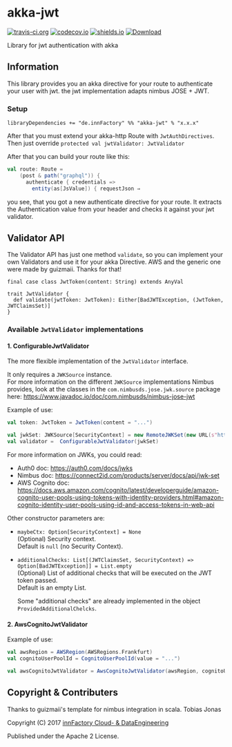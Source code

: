# akka-jwt
[![travis-ci.org](https://travis-ci.org/innFactory/akka-jwt.svg?branch=master)](https://travis-ci.org/innFactory/akka-jwt)
[![codecov.io](https://img.shields.io/codecov/c/github/innFactory/akka-jwt/master.svg?style=flat)](https://codecov.io/github/innFactory/akka-jwt)
[![shields.io](http://img.shields.io/badge/license-Apache2-blue.svg)](http://www.apache.org/licenses/LICENSE-2.0.txt)
[ ![Download](https://api.bintray.com/packages/innfactory/akka-jwt/akka-jwt/images/download.svg) ](https://bintray.com/innfactory/akka-jwt/akka-jwt/_latestVersion)

Library for jwt authentication with akka


## Information
This library provides you an akka directive for your route to authenticate your user with jwt. the jwt implementation adapts nimbus JOSE + JWT.

### Setup
`libraryDependencies += "de.innFactory" %% "akka-jwt" % "x.x.x"`

After that you must extend your akka-http Route with ```JwtAuthDirectives```. Then just override ```protected val jwtValidator: JwtValidator```

After that you can build your route like this: 

```scala
val route: Route =
    (post & path("graphql")) {
      authenticate { credentials =>
        entity(as[JsValue]) { requestJson ⇒
```

you see, that you got a new authenticate directive for your route. It extracts the Authentication value from your header and checks it against your jwt validator.

## Validator API

The Validator API has just one method ```validate```, so you can implement your own Validators and use it for your akka Directive. AWS and the generic one were made by guizmaii. Thanks for that!

```
final case class JwtToken(content: String) extends AnyVal

trait JwtValidator {
  def validate(jwtToken: JwtToken): Either[BadJWTException, (JwtToken, JWTClaimsSet)]
}
```

### Available `JwtValidator` implementations

#### 1. ConfigurableJwtValidator

The more flexible implementation of the `JwtValidator` interface.

It only requires a `JWKSource` instance.    
For more information on the different `JWKSource` implementations Nimbus provides, look at the classes in the `com.nimbusds.jose.jwk.source` package here: https://www.javadoc.io/doc/com.nimbusds/nimbus-jose-jwt

Example of use:
```scala
val token: JwtToken = JwtToken(content = "...")

val jwkSet: JWKSource[SecurityContext] = new RemoteJWKSet(new URL(s"https://your.jwks.prodvider.example.com/.well-known/jwks.json"))
val validator =  ConfigurableJwtValidator(jwkSet)
```

For more information on JWKs, you could read:   
  - Auth0 doc: https://auth0.com/docs/jwks    
  - Nimbus doc: https://connect2id.com/products/server/docs/api/jwk-set       
  - AWS Cognito doc: https://docs.aws.amazon.com/cognito/latest/developerguide/amazon-cognito-user-pools-using-tokens-with-identity-providers.html#amazon-cognito-identity-user-pools-using-id-and-access-tokens-in-web-api

Other constructor parameters are:

  - `maybeCtx: Option[SecurityContext] = None`   
    (Optional) Security context.    
    Default is `null` (no Security Context).
    
  - `additionalChecks: List[(JWTClaimsSet, SecurityContext) => Option[BadJWTException]] = List.empty`   
    (Optional) List of additional checks that will be executed on the JWT token passed.    
    Default is an empty List.
    
    Some "additional checks" are already implemented in the object `ProvidedAdditionalChelcks`.

#### 2. AwsCognitoJwtValidator

Example of use:
```scala
val awsRegion = AWSRegion(AWSRegions.Frankfurt)
val cognitoUserPoolId = CognitoUserPoolId(value = "...")

val awsCognitoJwtValidator = AwsCognitoJwtValidator(awsRegion, cognitoUserPoolId)
```


## Copyright & Contributers
Thanks to guizmaii's template for nimbus integration in scala.
Tobias Jonas

Copyright (C) 2017 [innFactory Cloud- & DataEngineering](https://innFactory.de)

Published under the Apache 2 License.